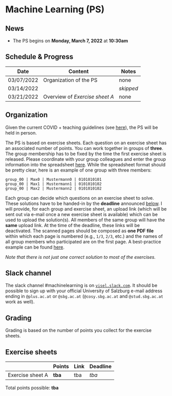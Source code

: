 # Machine Learning (PS)

## News

- The PS begins on **Monday, March 7, 2022** at **10:30am**

## Schedule & Progress

| **Date** | **Content** | **Notes** |
|---|---|---|
| 03/07/2022  | Organization of the PS         | none |    
| 03/14/2022  |                                | *skipped* |    
| 03/21/2022  | Overview of *Exercise sheet A* | none |

## Organization

Given the current COVID + teaching guidelines (see [here](https://www.plus.ac.at/news/lehre-ab-maerz-2022/?pgrp=218&is_paged=0)), the PS will be held in person. 

The PS is based on exercise sheets. Each question on an exercise sheet has an associated number of points. You can work together in groups of **three**. The group membership has to be fixed by the time the first exercise sheet is released. Please coordinate with your group colleagues and enter the group information into the spreadsheet [here](https://myfiles.sbg.ac.at/index.php/s/3mXePBWzY78Pc86). While the spreadsheet format should be pretty clear, here is an example of one group with three members:

```
group_00 | Max0 | Mustermann0 | 0101010101
group_00 | Max1 | Mustermann1 | 0101010102
group_00 | Max2 | Mustermann2 | 0101010102
```

Each group can decide which questions on an exercise sheet to solve. These solutions have to be handed-in by the **deadline** announced [below](#Exercise-sheets). I will provide, for each group and exercise sheet, an upload link (which will be sent out via e-mail once a new exercise sheet is available) which can be used to upload the solution(s). All members of the same group will have the **same** upload link. At the time of the deadline, these links will be deactivated. The scanned pages should be composed as **one PDF file** within which each page is numbered (e.g., `1/3`, `2/3`, etc.) and the names of all group members who participated are on the first page. A best-practice example can be found [here](Example-Submission.pdf). 

*Note that there is not just one correct solution to most of the exercises.*

## Slack channel

The slack channel #machinelearning is on [`visel.slack.com`](https://visel.slack.com). It should be possible to sign up with your official University of Salzburg e-mail address ending in `@plus.ac.at` or `@sbg.ac.at` (`@cosy.sbg.ac.at` and `@stud.sbg.ac.at` work as well).

## Grading

Grading is based on the number of points you collect for the exercise sheets.  

## Exercise sheets

| | **Points** | **Link** | **Deadline** |
|---|---|---|---|
| Exercise sheet A  | **tba**    | tba | *tba* |    

Total points possible: **tba**
